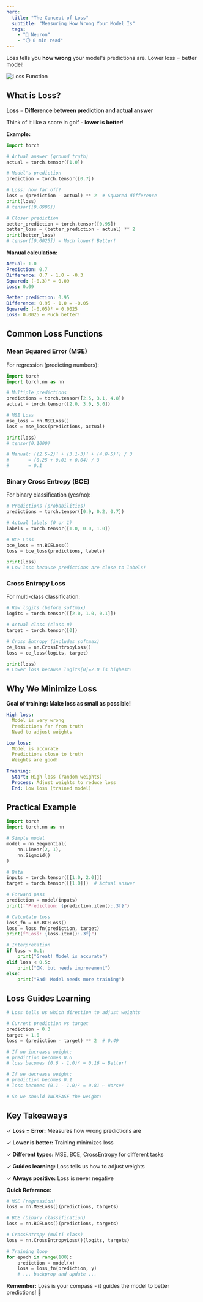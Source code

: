 ```yaml
---
hero:
  title: "The Concept of Loss"
  subtitle: "Measuring How Wrong Your Model Is"
  tags:
    - "🧠 Neuron"
    - "⏱️ 8 min read"
---
```


Loss tells you **how wrong** your model's predictions are. Lower loss = better model!

![Loss Function](/content/learn/neuron-from-scratch/the-concept-of-loss/loss-function.png)

## What is Loss?

**Loss = Difference between prediction and actual answer**

Think of it like a score in golf - **lower is better**!

**Example:**

```python
import torch

# Actual answer (ground truth)
actual = torch.tensor([1.0])

# Model's prediction
prediction = torch.tensor([0.7])

# Loss: how far off?
loss = (prediction - actual) ** 2  # Squared difference
print(loss)
# tensor([0.0900])

# Closer prediction
better_prediction = torch.tensor([0.95])
better_loss = (better_prediction - actual) ** 2
print(better_loss)
# tensor([0.0025]) ← Much lower! Better!
```

**Manual calculation:**

```yaml
Actual: 1.0
Prediction: 0.7
Difference: 0.7 - 1.0 = -0.3
Squared: (-0.3)² = 0.09
Loss: 0.09

Better prediction: 0.95
Difference: 0.95 - 1.0 = -0.05
Squared: (-0.05)² = 0.0025
Loss: 0.0025 ← Much better!
```

## Common Loss Functions

### Mean Squared Error (MSE)

For regression (predicting numbers):

```python
import torch
import torch.nn as nn

# Multiple predictions
predictions = torch.tensor([2.5, 3.1, 4.8])
actual = torch.tensor([2.0, 3.0, 5.0])

# MSE Loss
mse_loss = nn.MSELoss()
loss = mse_loss(predictions, actual)

print(loss)
# tensor(0.1000)

# Manual: ((2.5-2)² + (3.1-3)² + (4.8-5)²) / 3
#       = (0.25 + 0.01 + 0.04) / 3
#       = 0.1
```

### Binary Cross Entropy (BCE)

For binary classification (yes/no):

```python
# Predictions (probabilities)
predictions = torch.tensor([0.9, 0.2, 0.7])

# Actual labels (0 or 1)
labels = torch.tensor([1.0, 0.0, 1.0])

# BCE Loss
bce_loss = nn.BCELoss()
loss = bce_loss(predictions, labels)

print(loss)
# Low loss because predictions are close to labels!
```

### Cross Entropy Loss

For multi-class classification:

```python
# Raw logits (before softmax)
logits = torch.tensor([[2.0, 1.0, 0.1]])

# Actual class (class 0)
target = torch.tensor([0])

# Cross Entropy (includes softmax)
ce_loss = nn.CrossEntropyLoss()
loss = ce_loss(logits, target)

print(loss)
# Lower loss because logits[0]=2.0 is highest!
```

## Why We Minimize Loss

**Goal of training: Make loss as small as possible!**

```yaml
High loss:
  Model is very wrong
  Predictions far from truth
  Need to adjust weights

Low loss:
  Model is accurate
  Predictions close to truth
  Weights are good!

Training:
  Start: High loss (random weights)
  Process: Adjust weights to reduce loss
  End: Low loss (trained model)
```

## Practical Example

```python
import torch
import torch.nn as nn

# Simple model
model = nn.Sequential(
    nn.Linear(2, 1),
    nn.Sigmoid()
)

# Data
inputs = torch.tensor([[1.0, 2.0]])
target = torch.tensor([[1.0]])  # Actual answer

# Forward pass
prediction = model(inputs)
print(f"Prediction: {prediction.item():.3f}")

# Calculate loss
loss_fn = nn.BCELoss()
loss = loss_fn(prediction, target)
print(f"Loss: {loss.item():.3f}")

# Interpretation
if loss < 0.1:
    print("Great! Model is accurate")
elif loss < 0.5:
    print("OK, but needs improvement")
else:
    print("Bad! Model needs more training")
```

## Loss Guides Learning

```python
# Loss tells us which direction to adjust weights

# Current prediction vs target
prediction = 0.3
target = 1.0
loss = (prediction - target) ** 2  # 0.49

# If we increase weight:
# prediction becomes 0.6
# loss becomes (0.6 - 1.0)² = 0.16 ← Better!

# If we decrease weight:
# prediction becomes 0.1  
# loss becomes (0.1 - 1.0)² = 0.81 ← Worse!

# So we should INCREASE the weight!
```

## Key Takeaways

✓ **Loss = Error:** Measures how wrong predictions are

✓ **Lower is better:** Training minimizes loss

✓ **Different types:** MSE, BCE, CrossEntropy for different tasks

✓ **Guides learning:** Loss tells us how to adjust weights

✓ **Always positive:** Loss is never negative

**Quick Reference:**

```python
# MSE (regression)
loss = nn.MSELoss()(predictions, targets)

# BCE (binary classification)
loss = nn.BCELoss()(predictions, targets)

# CrossEntropy (multi-class)
loss = nn.CrossEntropyLoss()(logits, targets)

# Training loop
for epoch in range(100):
    prediction = model(x)
    loss = loss_fn(prediction, y)
    # ... backprop and update ...
```

**Remember:** Loss is your compass - it guides the model to better predictions! 🎉
